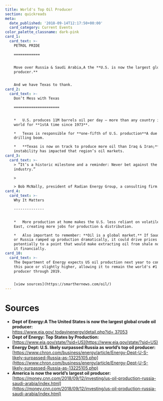 ```yaml
---
title: World's Top Oil Producer
section: quickreads
meta:
  date_published: '2018-09-14T12:17:50+00:00'
  card_category: Current Events
color_palette_classname: dark-pink
card_1:
  card_text: >-
    PETROL PRIDE

    ============


    Move over Russia & Saudi Arabia,A the **U.S. is now the largest global oil
    producer.**


    And we have Texas to thank.
card_2:
  card_text: >-
    Don’t Mess with Texas

    =====================


    *   U.S. produces 11M barrels oil per day – more than any country in the
    world for **1stA time since 1973**.

    *   Texas is responsible for **one-fifth of U.S. production**A due to shale
    drilling boom.

    *   **Texas is now on track to produce more oil than Iraq & Iran;**A Mideast
    instability has impacted that region’s oil markets.
card_3:
  card_text: >-
    > “It’s a historic milestone and a reminder: Never bet against the US oil
    industry.”

    > 

    > Bob McNally, president of Radian Energy Group, a consulting firm.
card_4:
  card_text: >-
    Why It Matters

    --------------


    *   More production at home makes the U.S. less reliant on volatile Middle
    East, creating more jobs for production & distribution.

    *   Also important to remember: **Oil is a global market.** If Saudi Arabia
    or Russia ramped up production dramatically, it could drive prices lower –
    potentially to a point that would make extracting oil from shale not worth
    it financially.
card_10:
  card_text: >-
    The Department of Energy expects US oil production next year to continue at
    this pace or slightly higher, allowing it to remain the world's #1 oil
    producer through 2019.


    [view sources](https://smarthernews.com/oil/)
---
```

Sources
=======

*   **Dept of Energy:A The United States is now the largest global crude oil producer:**  
    [https://www.eia.gov/ todayinenergy/detail.php?id= 37053](https://www.eia.gov/todayinenergy/detail.php?id=37053)
*   **Dept of Energy: Top States by Production:**  
    [https://www.eia.gov/state/?sid=US](https://www.eia.gov/state/?sid=US)
*   **Energy Dept: U.S. likely surpassed Russia as world’s top oil producer:**  
    [https://www.chron.com/business/energy/article/Energy-Dept-U-S-likely-surpassed-Russia-as-13225105.php](https://www.chron.com/business/energy/article/Energy-Dept-U-S-likely-surpassed-Russia-as-13225105.php)
*   **America is now the world’s largest oil producer:**  
    [https://money.cnn.com/2018/09/12/investing/us-oil-production-russia-saudi-arabia/index.html](https://money.cnn.com/2018/09/12/investing/us-oil-production-russia-saudi-arabia/index.html)